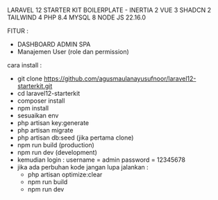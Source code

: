 LARAVEL 12 STARTER KIT BOILERPLATE - INERTIA 2 VUE 3 SHADCN 2 TAILWIND 4
PHP 8.4 MYSQL 8 NODE JS 22.16.0

FITUR :
- DASHBOARD ADMIN SPA
- Manajemen User (role dan permission)
  
cara install :
- git clone https://github.com/agusmaulanayusufnoor/laravel12-starterkit.git
- cd laravel12-starterkit
- composer install
- npm install
- sesuaikan env
- php artisan key:generate
- php artisan migrate
- php artisan db:seed (jika pertama clone)
- npm run build (production)
- npm run dev (development)
- kemudian login : username = admin  password = 12345678
- jika ada perbuhan kode jangan lupa jalankan :
  * php artisan optimize:clear
  * npm run build
  * npm run dev
